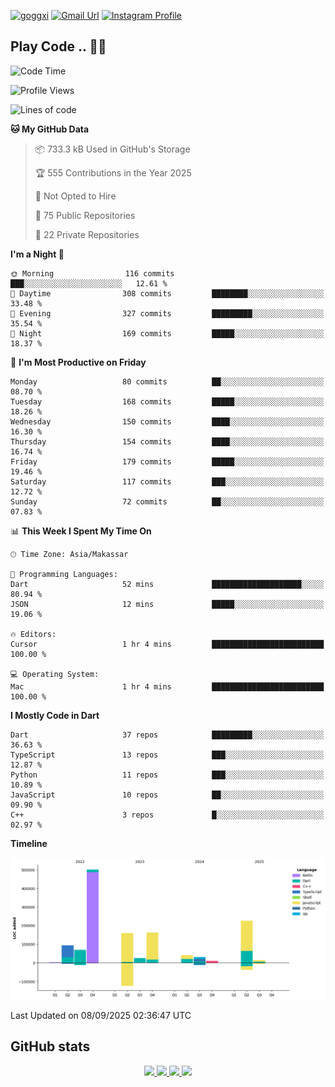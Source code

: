 [![goggxi](https://img.shields.io/badge/Portofolio-Goggxi-orange)](https://goggxi.github.io)
[![Gmail Url](https://img.shields.io/twitter/url?label=Goggxi@gmail.com&logo=gmail&style=social&url=http%3A%2F%2Fmailto%3Acontact.Goggxi@gmail.com)](mailto:Goggxi@gmail.com) [![Instagram Profile](https://img.shields.io/twitter/url?label=moh_rifkan&logo=instagram&style=social&url=https://www.instagram.com/moh_rifkan/)](https://www.instagram.com/moh_rifkan/)

## Play Code .. 💬🚀

<!-- [![Moh Rifkan GitHub stats](https://github-readme-stats.vercel.app/api?username=goggxi&count_private=true&show_icons=true&theme=dracula&custom_title=Goggxi%20Statistic%20🚀)](https://github.com/goggxi/goggxi)

[![Top Langs](https://github-readme-stats.vercel.app/api/top-langs/?username=goggxi&langs_count=8&layout=compact&show_icons=true&theme=dracula)](https://github.com/goggxi/goggxi) -->

<!--START_SECTION:waka-->
![Code Time](http://img.shields.io/badge/Code%20Time-4%2C503%20hrs%2044%20mins-blue)

![Profile Views](http://img.shields.io/badge/Profile%20Views-0-blue)

![Lines of code](https://img.shields.io/badge/From%20Hello%20World%20I%27ve%20Written-1.3%20million%20lines%20of%20code-blue)

**🐱 My GitHub Data** 

> 📦 733.3 kB Used in GitHub's Storage 
 > 
> 🏆 555 Contributions in the Year 2025
 > 
> 🚫 Not Opted to Hire
 > 
> 📜 75 Public Repositories 
 > 
> 🔑 22 Private Repositories 
 > 
**I'm a Night 🦉** 

```text
🌞 Morning                116 commits         ███░░░░░░░░░░░░░░░░░░░░░░   12.61 % 
🌆 Daytime                308 commits         ████████░░░░░░░░░░░░░░░░░   33.48 % 
🌃 Evening                327 commits         █████████░░░░░░░░░░░░░░░░   35.54 % 
🌙 Night                  169 commits         █████░░░░░░░░░░░░░░░░░░░░   18.37 % 
```
📅 **I'm Most Productive on Friday** 

```text
Monday                   80 commits          ██░░░░░░░░░░░░░░░░░░░░░░░   08.70 % 
Tuesday                  168 commits         █████░░░░░░░░░░░░░░░░░░░░   18.26 % 
Wednesday                150 commits         ████░░░░░░░░░░░░░░░░░░░░░   16.30 % 
Thursday                 154 commits         ████░░░░░░░░░░░░░░░░░░░░░   16.74 % 
Friday                   179 commits         █████░░░░░░░░░░░░░░░░░░░░   19.46 % 
Saturday                 117 commits         ███░░░░░░░░░░░░░░░░░░░░░░   12.72 % 
Sunday                   72 commits          ██░░░░░░░░░░░░░░░░░░░░░░░   07.83 % 
```


📊 **This Week I Spent My Time On** 

```text
🕑︎ Time Zone: Asia/Makassar

💬 Programming Languages: 
Dart                     52 mins             ████████████████████░░░░░   80.94 % 
JSON                     12 mins             █████░░░░░░░░░░░░░░░░░░░░   19.06 % 

🔥 Editors: 
Cursor                   1 hr 4 mins         █████████████████████████   100.00 % 

💻 Operating System: 
Mac                      1 hr 4 mins         █████████████████████████   100.00 % 
```

**I Mostly Code in Dart** 

```text
Dart                     37 repos            █████████░░░░░░░░░░░░░░░░   36.63 % 
TypeScript               13 repos            ███░░░░░░░░░░░░░░░░░░░░░░   12.87 % 
Python                   11 repos            ███░░░░░░░░░░░░░░░░░░░░░░   10.89 % 
JavaScript               10 repos            ██░░░░░░░░░░░░░░░░░░░░░░░   09.90 % 
C++                      3 repos             █░░░░░░░░░░░░░░░░░░░░░░░░   02.97 % 
```



**Timeline**

![Lines of Code chart](https://raw.githubusercontent.com/Goggxi/Goggxi/main/assets/bar_graph.png)


 Last Updated on 08/09/2025 02:36:47 UTC
<!--END_SECTION:waka-->

## GitHub stats

<p align="center">
  <a href="https://github.com/goggxi">
    <img src="http://github-profile-summary-cards.vercel.app/api/cards/profile-details?username=goggxi&theme=transparent" />
  </a>
  <a href="https://github.com/goggxi">
    <img src="https://github-readme-streak-stats.herokuapp.com/?user=goggxi&hide_border=true&card_width=338&theme=transparent" />
  </a>
  <a href="https://github.com/goggxi">
    <img src="http://github-profile-summary-cards.vercel.app/api/cards/stats?username=goggxi&theme=transparent" />
  </a>
  <a href="https://github.com/goggxi">
    <img src="https://github-readme-stats.vercel.app/api/top-langs/?username=goggxi&langs_count=10&exclude_repo=&hide=c,makefile,html,css,sass,nix,nunjucks,tsql,dockerfile,shell&card_width=699&hide_border=true&theme=transparent" />
  </a>
  <!-- <br/>
  <a href="https://github.com/goggxi">
    <img src="https://komarev.com/ghpvc/?username=goggxi&color=blue&style=flat" />
  </a> -->
</p>

